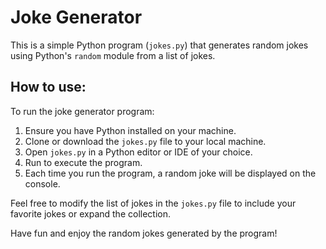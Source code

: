 # Joke Generator

This is a simple Python program (`jokes.py`) that generates random jokes using Python's `random` module from a list of jokes.

## How to use:

To run the joke generator program:

1. Ensure you have Python installed on your machine.
2. Clone or download the `jokes.py` file to your local machine.
3. Open `jokes.py` in a Python editor or IDE of your choice.
4. Run to execute the program.
5. Each time you run the program, a random joke will be displayed on the console.

Feel free to modify the list of jokes in the `jokes.py` file to include your favorite jokes or expand the collection.

Have fun and enjoy the random jokes generated by the program!
